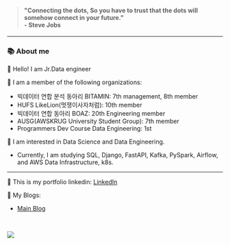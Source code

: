 <div align="left">

> <h4>"Connecting the dots, So you have to trust that the dots will somehow connect in your future." 
> <br>- Steve Jobs</h4>
----
<h3>📚 About me</h3>

👋 Hello! I am Jr.Data engineer <br>

👀 I am a member of the following organizations:
- 빅데이터 연합 분석 동아리 BITAMIN: 7th management, 8th member
- HUFS LikeLion(멋쟁이사자처럼): 10th member
- 빅데이터 연합 동아리 BOAZ: 20th Engineering member
- AUSG(AWSKRUG University Student Group): 7th member
- Programmers Dev Course Data Engineering: 1st

🌱 I am interested in Data Science and Data Engineering.
- Currently, I am studying SQL, Django, FastAPI, Kafka, PySpark, Airflow, and AWS Data Infrastructure, k8s.

<hr>

👀 This is my portfolio linkedin: [LinkedIn](https://www.linkedin.com/in/yuki-hajun/)  <br>


👀 My Blogs: <br>
  - [Main Blog](https://hajunyoo.oopy.io/) 
<br>

<a href=""> <img align="center" src="https://github-readme-stats-sigma-five.vercel.app/api?username=HaJunYoo&show_icons=true&theme=radical"> </a>


